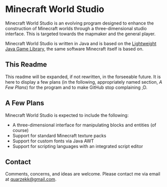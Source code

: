 Minecraft World Studio
======================

Minecraft World Studio is an evolving program designed to enhance the construction of Minecraft worlds through a three-dimensional studio interface. This is targeted towards the mapmaker and the general player.

Minecraft World Studio is written in Java and is based on the [Lightweight Java Game Library](http://www.lwjgl.org/), the same software Minecraft itself is based on.

This Readme
-----------

This readme will be expanded, if not rewritten, in the forseeable future. It is here to display a few plans (in the following, appropriately named section, *A Few Plans*) for the program and to make GitHub stop complaining ;D.

A Few Plans
-----------

Minecraft World Studio is expected to include the following:

* A three-dimensional interface for manipulating blocks and entities (of course)
* Support for standard Minecraft texture packs
* Support for custom fonts via Java AWT
* Support for scripting languages with an integrated script editor

Contact
-------

Comments, concerns, and ideas are welcome. Please contact me via email at [quarzekk@gmail.com](mailto:quarzekk@gmail.com).
